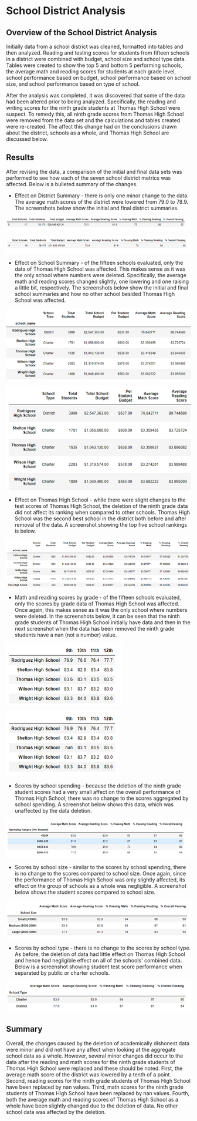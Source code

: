 # School District Analysis
## Overview of the School District Analysis
Initially data from a school district was cleaned, formatted into tables and then analyzed.  Reading and testing scores for students from fifteen schools in a district were combined with budget, school size and school type data.  Tables were created to show the top 5 and bottom 5 performing schools, the average math and reading scores for students at each grade level, school performance based on budget, school performance based on school size, and school performance based on type of school.  

After the analysis was completed, it was discovered that some of the data had been altered prior to being analyzed.  Specifically, the reading and writing scores for the ninth grade students at Thomas High School were suspect.  To remedy this, all ninth grade scores from Thomas High School were removed from the data set and the calculations and tables created were re-created.  The affect this change had on the conclusions drawn about the district, schools as a whole, and Thomas High School are discussed below.    

## Results
After revising the data, a comparison of the initial and final data sets was performed to see how each of the seven school district metrics was affected.  Below is a bulleted summary of the changes.
* Effect on District Summary - there is only one minor change to the data.  The average math scores of the district were lowered from 79.0 to 78.9.  The screenshots below show the initial and final district summaries.  

![screenshot of the initial district summary](screenshots/district_summary_initial.png)
 
![screenshot of the final district summary](screenshots/district_summary_final.png)
 
* Effect on School Summary - of the fifteen schools evaluated, only the data of Thomas High School was affected.  This makes sense as it was the only school where numbers were deleted.  Specifically, the average math and reading scores changed slightly, one lowering and one raising a little bit, respectively.  The screenshots below show the initial and final school summaries and how no other school besided Thomas High School was affected.

![screenshot of the initial school summary](screenshots/school_summary_initial.png)
 
![screenshot of the final school summary](screenshots/school_summary_final.png)

* Effect on Thomas High School - while there were slight changes to the test scores of Thomas High School, the deletion of the ninth grade data did not affect its ranking when compared to other schools.  Thomas High School was the second best school in the district both before and after removal of the data.  A screenshot showing the top five school rankings is below.

![screenshot of the top five schools based on test scores](screenshots/top_5_schools_initial.png)

* Math and reading scores by grade - of the fifteen schools evaluated, only the scores by grade data of Thomas High School was affected.  Once again, this makes sense as it was the only school where numbers were deleted.  In the screenshots below, it can be seen that the ninth grade students of Thomas High School initially have data and then in the next screenshot when the data has been removed the ninth grade students have a nan (not a number) value. 

![screenshot of math scores by grade level initially](screenshots/math_performance_by_grade_initial.png)

![screenshot of math scores by grade level after data is removed](screenshots/math_performance_by_grade_final.png)

* Scores by school spending - because the deletion of the ninth grade student scores had a very small affect on the overall performance of Thomas High School, there was no change to the scores aggregated by school spending.  A screenshot below shows this data, which was unaffected by the data deletion.

![screenshot of test scores aggregated by amount spent per student](screenshots/budget_performance_initial.png)

* Scores by school size - similar to the scores by school spending, there is no change to the scores compared to school size.  Once again, since the performance of Thomas High School was only slightly affected, its effect on the group of schools as a whole was negligible.  A screenshot below shows the student scores compared to school size.

![screenshot of test scores aggregated by school size](screenshots/size_performance_initial.png)


* Scores by school type - there is no change to the scores by school type.  As before, the deletion of data had little effect on Thomas High School and hence had negligible effect on all of the schools' combined data.  Below is a screenshot showing student test score performance when separated by public or charter schools.  

![screenshot of test scores aggregated by type of school](screenshots/type_performance_initial.png)

## Summary
Overall, the changes caused by the deletion of academically dishonest data were minor and did not have any affect when looking at the aggregate school data as a whole.  However, several minor changes did occur to the data after the reading and math scores for the ninth grade students of Thomas High School were replaced and these should be noted.  First, the average math score of the district was lowered by a tenth of a point.  Second, reading scores for the ninth grade students of Thomas High School have been replaced by nan values.  Third, math scores for the ninth grade students of Thomas High School have been replaced by nan values.  Fourth, both the average math and reading scores of Thomas High School as a whole have been slightly changed due to the deletion of data.  No other school data was affected by the deletion.   


 
